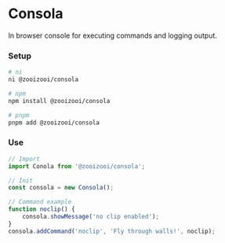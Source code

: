 # Consola
In browser console for executing commands and logging output.

### Setup
```bash
# ni
ni @zooizooi/consola

# npm
npm install @zooizooi/consola

# pnpm
pnpm add @zooizooi/consola
```

### Use
```js
// Import
import Conola from '@zooizooi/consola';

// Init
const consola = new Consola();

// Command example
function noclip() {
    consola.showMessage('no clip enabled');
}
consola.addCommand('noclip', 'Fly through walls!', noclip);
```